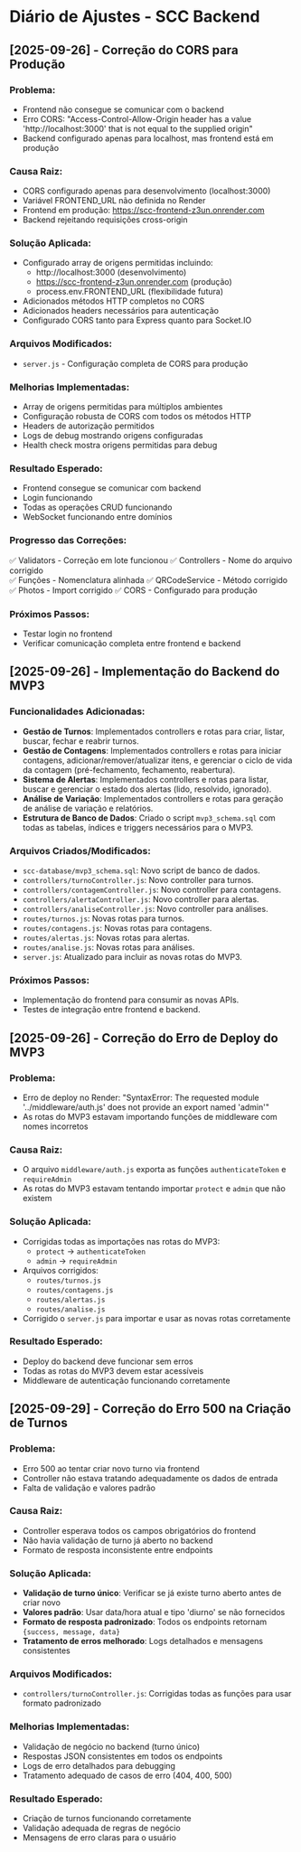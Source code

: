 # Diário de Ajustes - SCC Backend

## [2025-09-26] - Correção do CORS para Produção

### Problema:
- Frontend não consegue se comunicar com o backend
- Erro CORS: "Access-Control-Allow-Origin header has a value 'http://localhost:3000' that is not equal to the supplied origin"
- Backend configurado apenas para localhost, mas frontend está em produção

### Causa Raiz:
- CORS configurado apenas para desenvolvimento (localhost:3000)
- Variável FRONTEND_URL não definida no Render
- Frontend em produção: https://scc-frontend-z3un.onrender.com
- Backend rejeitando requisições cross-origin

### Solução Aplicada:
- Configurado array de origens permitidas incluindo:
  - http://localhost:3000 (desenvolvimento)
  - https://scc-frontend-z3un.onrender.com (produção)
  - process.env.FRONTEND_URL (flexibilidade futura)
- Adicionados métodos HTTP completos no CORS
- Adicionados headers necessários para autenticação
- Configurado CORS tanto para Express quanto para Socket.IO

### Arquivos Modificados:
- `server.js` - Configuração completa de CORS para produção

### Melhorias Implementadas:
- Array de origens permitidas para múltiplos ambientes
- Configuração robusta de CORS com todos os métodos HTTP
- Headers de autorização permitidos
- Logs de debug mostrando origens configuradas
- Health check mostra origens permitidas para debug

### Resultado Esperado:
- Frontend consegue se comunicar com backend
- Login funcionando
- Todas as operações CRUD funcionando
- WebSocket funcionando entre domínios

### Progresso das Correções:
✅ Validators - Correção em lote funcionou
✅ Controllers - Nome do arquivo corrigido  
✅ Funções - Nomenclatura alinhada
✅ QRCodeService - Método corrigido
✅ Photos - Import corrigido
✅ CORS - Configurado para produção

### Próximos Passos:
- Testar login no frontend
- Verificar comunicação completa entre frontend e backend




## [2025-09-26] - Implementação do Backend do MVP3

### Funcionalidades Adicionadas:
- **Gestão de Turnos**: Implementados controllers e rotas para criar, listar, buscar, fechar e reabrir turnos.
- **Gestão de Contagens**: Implementados controllers e rotas para iniciar contagens, adicionar/remover/atualizar itens, e gerenciar o ciclo de vida da contagem (pré-fechamento, fechamento, reabertura).
- **Sistema de Alertas**: Implementados controllers e rotas para listar, buscar e gerenciar o estado dos alertas (lido, resolvido, ignorado).
- **Análise de Variação**: Implementados controllers e rotas para geração de análise de variação e relatórios.
- **Estrutura de Banco de Dados**: Criado o script `mvp3_schema.sql` com todas as tabelas, índices e triggers necessários para o MVP3.

### Arquivos Criados/Modificados:
- `scc-database/mvp3_schema.sql`: Novo script de banco de dados.
- `controllers/turnoController.js`: Novo controller para turnos.
- `controllers/contagemController.js`: Novo controller para contagens.
- `controllers/alertaController.js`: Novo controller para alertas.
- `controllers/analiseController.js`: Novo controller para análises.
- `routes/turnos.js`: Novas rotas para turnos.
- `routes/contagens.js`: Novas rotas para contagens.
- `routes/alertas.js`: Novas rotas para alertas.
- `routes/analise.js`: Novas rotas para análises.
- `server.js`: Atualizado para incluir as novas rotas do MVP3.

### Próximos Passos:
- Implementação do frontend para consumir as novas APIs.
- Testes de integração entre frontend e backend.


## [2025-09-26] - Correção do Erro de Deploy do MVP3

### Problema:
- Erro de deploy no Render: "SyntaxError: The requested module '../middleware/auth.js' does not provide an export named 'admin'"
- As rotas do MVP3 estavam importando funções de middleware com nomes incorretos

### Causa Raiz:
- O arquivo `middleware/auth.js` exporta as funções `authenticateToken` e `requireAdmin`
- As rotas do MVP3 estavam tentando importar `protect` e `admin` que não existem

### Solução Aplicada:
- Corrigidas todas as importações nas rotas do MVP3:
  - `protect` → `authenticateToken`
  - `admin` → `requireAdmin`
- Arquivos corrigidos:
  - `routes/turnos.js`
  - `routes/contagens.js`
  - `routes/alertas.js`
  - `routes/analise.js`
- Corrigido o `server.js` para importar e usar as novas rotas corretamente

### Resultado Esperado:
- Deploy do backend deve funcionar sem erros
- Todas as rotas do MVP3 devem estar acessíveis
- Middleware de autenticação funcionando corretamente

## [2025-09-29] - Correção do Erro 500 na Criação de Turnos

### Problema:
- Erro 500 ao tentar criar novo turno via frontend
- Controller não estava tratando adequadamente os dados de entrada
- Falta de validação e valores padrão

### Causa Raiz:
- Controller esperava todos os campos obrigatórios do frontend
- Não havia validação de turno já aberto no backend
- Formato de resposta inconsistente entre endpoints

### Solução Aplicada:
- **Validação de turno único**: Verificar se já existe turno aberto antes de criar novo
- **Valores padrão**: Usar data/hora atual e tipo 'diurno' se não fornecidos
- **Formato de resposta padronizado**: Todos os endpoints retornam `{success, message, data}`
- **Tratamento de erros melhorado**: Logs detalhados e mensagens consistentes

### Arquivos Modificados:
- `controllers/turnoController.js`: Corrigidas todas as funções para usar formato padronizado

### Melhorias Implementadas:
- Validação de negócio no backend (turno único)
- Respostas JSON consistentes em todos os endpoints
- Logs de erro detalhados para debugging
- Tratamento adequado de casos de erro (404, 400, 500)

### Resultado Esperado:
- Criação de turnos funcionando corretamente
- Validação adequada de regras de negócio
- Mensagens de erro claras para o usuário
